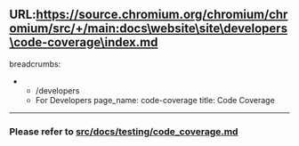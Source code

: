 URL:https://source.chromium.org/chromium/chromium/src/+/main:docs\website\site\developers\code-coverage\index.md
---
breadcrumbs:
- - /developers
  - For Developers
page_name: code-coverage
title: Code Coverage
---

### Please refer to [src/docs/testing/code_coverage.md](https://chromium.googlesource.com/chromium/src/+/HEAD/docs/testing/code_coverage.md)
